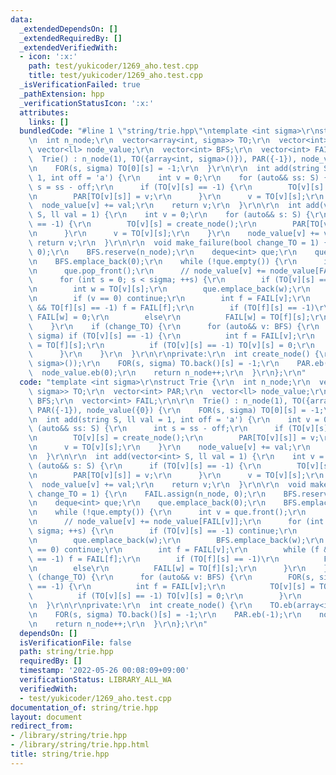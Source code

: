 ```yaml
---
data:
  _extendedDependsOn: []
  _extendedRequiredBy: []
  _extendedVerifiedWith:
  - icon: ':x:'
    path: test/yukicoder/1269_aho.test.cpp
    title: test/yukicoder/1269_aho.test.cpp
  _isVerificationFailed: true
  _pathExtension: hpp
  _verificationStatusIcon: ':x:'
  attributes:
    links: []
  bundledCode: "#line 1 \"string/trie.hpp\"\ntemplate <int sigma>\r\nstruct Trie {\r\
    \n  int n_node;\r\n  vector<array<int, sigma>> TO;\r\n  vector<int> PAR;\r\n \
    \ vector<ll> node_value;\r\n  vector<int> BFS;\r\n  vector<int> FAIL;\r\n\r\n\
    \  Trie() : n_node(1), TO({array<int, sigma>()}), PAR({-1}), node_value({0}) {\r\
    \n    FOR(s, sigma) TO[0][s] = -1;\r\n  }\r\n\r\n  int add(string S, ll val =\
    \ 1, int off = 'a') {\r\n    int v = 0;\r\n    for (auto&& ss: S) {\r\n      int\
    \ s = ss - off;\r\n      if (TO[v][s] == -1) {\r\n        TO[v][s] = create_node();\r\
    \n        PAR[TO[v][s]] = v;\r\n      }\r\n      v = TO[v][s];\r\n    }\r\n  \
    \  node_value[v] += val;\r\n    return v;\r\n  }\r\n\r\n  int add(vector<int>\
    \ S, ll val = 1) {\r\n    int v = 0;\r\n    for (auto&& s: S) {\r\n      if (TO[v][s]\
    \ == -1) {\r\n        TO[v][s] = create_node();\r\n        PAR[TO[v][s]] = v;\r\
    \n      }\r\n      v = TO[v][s];\r\n    }\r\n    node_value[v] += val;\r\n   \
    \ return v;\r\n  }\r\n\r\n  void make_failure(bool change_TO = 1) {\r\n    FAIL.assign(n_node,\
    \ 0);\r\n    BFS.reserve(n_node);\r\n    deque<int> que;\r\n    que.emplace_back(0);\r\
    \n    BFS.emplace_back(0);\r\n    while (!que.empty()) {\r\n      int v = que.front();\r\
    \n      que.pop_front();\r\n      // node_value[v] += node_value[FAIL[v]];\r\n\
    \      for (int s = 0; s < sigma; ++s) {\r\n        if (TO[v][s] == -1) continue;\r\
    \n        int w = TO[v][s];\r\n        que.emplace_back(w);\r\n        BFS.emplace_back(w);\r\
    \n        if (v == 0) continue;\r\n        int f = FAIL[v];\r\n        while (f\
    \ && TO[f][s] == -1) f = FAIL[f];\r\n        if (TO[f][s] == -1)\r\n         \
    \ FAIL[w] = 0;\r\n        else\r\n          FAIL[w] = TO[f][s];\r\n      }\r\n\
    \    }\r\n    if (change_TO) {\r\n      for (auto&& v: BFS) {\r\n        FOR(s,\
    \ sigma) if (TO[v][s] == -1) {\r\n          int f = FAIL[v];\r\n          TO[v][s]\
    \ = TO[f][s];\r\n          if (TO[v][s] == -1) TO[v][s] = 0;\r\n        }\r\n\
    \      }\r\n    }\r\n  }\r\n\r\nprivate:\r\n  int create_node() {\r\n    TO.eb(array<int,\
    \ sigma>());\r\n    FOR(s, sigma) TO.back()[s] = -1;\r\n    PAR.eb(-1);\r\n  \
    \  node_value.eb(0);\r\n    return n_node++;\r\n  }\r\n};\r\n"
  code: "template <int sigma>\r\nstruct Trie {\r\n  int n_node;\r\n  vector<array<int,\
    \ sigma>> TO;\r\n  vector<int> PAR;\r\n  vector<ll> node_value;\r\n  vector<int>\
    \ BFS;\r\n  vector<int> FAIL;\r\n\r\n  Trie() : n_node(1), TO({array<int, sigma>()}),\
    \ PAR({-1}), node_value({0}) {\r\n    FOR(s, sigma) TO[0][s] = -1;\r\n  }\r\n\r\
    \n  int add(string S, ll val = 1, int off = 'a') {\r\n    int v = 0;\r\n    for\
    \ (auto&& ss: S) {\r\n      int s = ss - off;\r\n      if (TO[v][s] == -1) {\r\
    \n        TO[v][s] = create_node();\r\n        PAR[TO[v][s]] = v;\r\n      }\r\
    \n      v = TO[v][s];\r\n    }\r\n    node_value[v] += val;\r\n    return v;\r\
    \n  }\r\n\r\n  int add(vector<int> S, ll val = 1) {\r\n    int v = 0;\r\n    for\
    \ (auto&& s: S) {\r\n      if (TO[v][s] == -1) {\r\n        TO[v][s] = create_node();\r\
    \n        PAR[TO[v][s]] = v;\r\n      }\r\n      v = TO[v][s];\r\n    }\r\n  \
    \  node_value[v] += val;\r\n    return v;\r\n  }\r\n\r\n  void make_failure(bool\
    \ change_TO = 1) {\r\n    FAIL.assign(n_node, 0);\r\n    BFS.reserve(n_node);\r\
    \n    deque<int> que;\r\n    que.emplace_back(0);\r\n    BFS.emplace_back(0);\r\
    \n    while (!que.empty()) {\r\n      int v = que.front();\r\n      que.pop_front();\r\
    \n      // node_value[v] += node_value[FAIL[v]];\r\n      for (int s = 0; s <\
    \ sigma; ++s) {\r\n        if (TO[v][s] == -1) continue;\r\n        int w = TO[v][s];\r\
    \n        que.emplace_back(w);\r\n        BFS.emplace_back(w);\r\n        if (v\
    \ == 0) continue;\r\n        int f = FAIL[v];\r\n        while (f && TO[f][s]\
    \ == -1) f = FAIL[f];\r\n        if (TO[f][s] == -1)\r\n          FAIL[w] = 0;\r\
    \n        else\r\n          FAIL[w] = TO[f][s];\r\n      }\r\n    }\r\n    if\
    \ (change_TO) {\r\n      for (auto&& v: BFS) {\r\n        FOR(s, sigma) if (TO[v][s]\
    \ == -1) {\r\n          int f = FAIL[v];\r\n          TO[v][s] = TO[f][s];\r\n\
    \          if (TO[v][s] == -1) TO[v][s] = 0;\r\n        }\r\n      }\r\n    }\r\
    \n  }\r\n\r\nprivate:\r\n  int create_node() {\r\n    TO.eb(array<int, sigma>());\r\
    \n    FOR(s, sigma) TO.back()[s] = -1;\r\n    PAR.eb(-1);\r\n    node_value.eb(0);\r\
    \n    return n_node++;\r\n  }\r\n};\r\n"
  dependsOn: []
  isVerificationFile: false
  path: string/trie.hpp
  requiredBy: []
  timestamp: '2022-05-26 00:08:09+09:00'
  verificationStatus: LIBRARY_ALL_WA
  verifiedWith:
  - test/yukicoder/1269_aho.test.cpp
documentation_of: string/trie.hpp
layout: document
redirect_from:
- /library/string/trie.hpp
- /library/string/trie.hpp.html
title: string/trie.hpp
---
```

